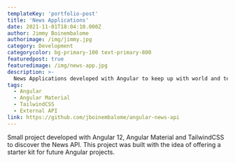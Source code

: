 ```yaml
---
templateKey: 'portfolio-post'
title: 'News Applications'
date: 2021-11-01T18:04:10.000Z
author: Jimmy Boinembalome
authorimage: /img/jimmy.jpg
category: Development
categorycolor: bg-primary-100 text-primary-800
featuredpost: true
featuredimage: /img/news-app.jpg
description: >-
  News Applications developed with Angular to keep up with world and technology news.
tags:
  - Angular
  - Angular Material
  - TailwindCSS
  - External API
link: https://github.com/jboinembalome/angular-news-api
---
```


Small project developed with Angular 12, Angular Material and TailwindCSS to discover the News API. This project was built with the idea of offering a starter kit for future Angular projects.